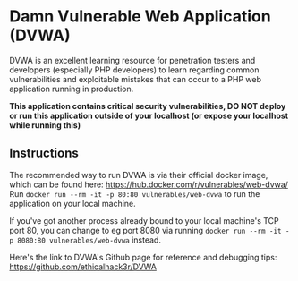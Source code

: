 # Damn Vulnerable Web Application (DVWA)
DVWA is an excellent learning resource for penetration testers and developers (especially PHP developers) to learn regarding common vulnerabilities and exploitable mistakes that can occur to a PHP web application running in production.

**This application contains critical security vulnerabilities, DO NOT deploy or run this application outside of your localhost (or expose your localhost while running this)**

## Instructions
The recommended way to run DVWA is via their official docker image, which can be found here: https://hub.docker.com/r/vulnerables/web-dvwa/   
Run `docker run --rm -it -p 80:80 vulnerables/web-dvwa` to run the application on your local machine.

If you've got another process already bound to your local machine's TCP port 80, you can change to eg port 8080 via running `docker run --rm -it -p 8080:80 vulnerables/web-dvwa` instead.    

Here's the link to DVWA's Github page for reference and debugging tips: https://github.com/ethicalhack3r/DVWA
